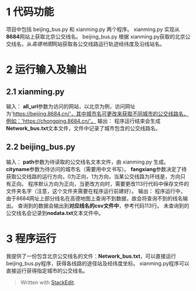 ﻿1 代码功能
=
项目中包括 beijing_bus.py 和 xianming.py 两个程序。
xianming.py 实现从**8684**网站上获取北京公交线名。
beijing_bus.py 根据 xianming.py获取的北京公交线名，从*高德地图*网站获取各公交线路运行轨迹经纬度及沿线站名。 

2 运行输入及输出
=
2.1 xianming.py
-
输入：
**all_url**参数为访问的网站，以北京为例，访问网址为'https://beijing.8684.cn/'，其中城市名可更改来获取不同城市的公交线路名，例如：'https://chongqing.8684.cn/'。
输出：
程序运行结束会生成**Network_bus.txt**文本文件，文件中记录了城市包含的公交线路名。

2.2 beijing_bus.py
-
输入：
**path**参数为待读取的公交线名文本文件，由 xianming.py 生成。
**cityname**参数为待访问的城市名（需要用中文书写）。
**fangxiang**参数决定了待获取公交线路的运行方向，0为正向，1为方向，当某公交线路为环线是，方向只有正向。  程序默认方向为正向，当更改方向时，需要更改113行代码中保存文件的文件夹名字（注意，这个文件夹需要在程序运行前建好）。
输出：
程序运行中，由于8684网址上部分线名在高德地图上查询不到数据，故会将查询不到的线名输出。
查询到的数据会输出到**对应线名的csv文件中**，参考代码113行。
未查询到的公交线名会记录到**nodata.txt**文本文件中。

3 程序运行
=
我提供了一份包含北京公交线名的文件：**Network_bus.txt**，可以直接运行beijing_bus.py程序，获得各线路的途径站及经纬度坐标。
xianming.py程序可以直接运行获得指定城市的公交线名。






> Written with [StackEdit](https://stackedit.io/).
